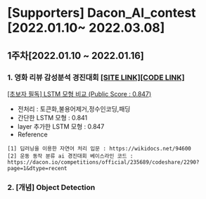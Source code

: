 # [Supporters] Dacon_AI_contest [2022.01.10~ 2022.03.08]

## 1주차[2022.01.10 ~ 2022.01.16]

### 1. 영화 리뷰 감성분석 경진대회 [[SITE LINK]](https://dacon.io/competitions/official/235864/overview/description)[[CODE LINK]](https://github.com/jihyeheo/Dacon_AI_contest/blob/main/1%EC%A3%BC%EC%B0%A8_20220114_LSTM%EB%AA%A8%ED%98%95%EB%B9%84%EA%B5%90.ipynb)<br>

[[초보자 필독] LSTM 모형 비교 (Public Score : 0.847)](https://dacon.io/competitions/official/235864/codeshare/4180?page=1&dtype=recent)<br>
* 전처리 : 토큰화,불용어제거,정수인코딩,패딩
* 간단한 LSTM 모형 : 0.841 <br>
* layer 추가한 LSTM 모형 : 0.847 <br> 
* Reference
```
[1] 딥러닝을 이용한 자연어 처리 입문 : https://wikidocs.net/94600
[2] 운동 동작 분류 ai 경진대회 베이스라인 코드 : https://dacon.io/competitions/official/235689/codeshare/2290?page=1&dtype=recent
```

### 2. [개념] Object Detection
